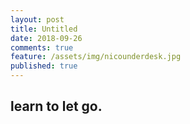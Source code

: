```yaml
---
layout: post
title: Untitled
date: 2018-09-26
comments: true
feature: /assets/img/nicounderdesk.jpg
published: true
---
```

## learn to let go.
